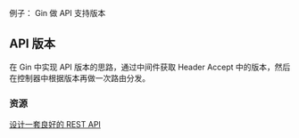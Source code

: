 例子： Gin 做 API 支持版本

## API 版本

在 Gin 中实现 API 版本的思路，通过中间件获取 Header Accept 中的版本，然后在控制器中根据版本再做一次路由分发。

### 资源

[设计一套良好的 REST API](https://zhuanlan.zhihu.com/p/34289466?utm_source=wechat_timeline&utm_medium=social&from=timeline)
